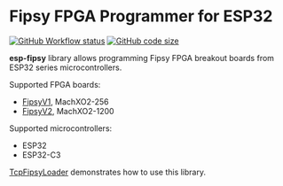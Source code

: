 # Fipsy FPGA Programmer for ESP32

[![GitHub Workflow status](https://img.shields.io/github/actions/workflow/status/yoursunny/esp-fipsy/build.yml?style=flat)](https://github.com/yoursunny/esp-fipsy/actions) [![GitHub code size](https://img.shields.io/github/languages/code-size/yoursunny/esp-fipsy?style=flat)](https://github.com/yoursunny/esp-fipsy)

**esp-fipsy** library allows programming Fipsy FPGA breakout boards from ESP32 series microcontrollers.

Supported FPGA boards:

* [FipsyV1](https://www.mocomakers.com/fipsy-fpga/), MachXO2-256
* [FipsyV2](https://www.fipsyfpga.com/), MachXO2-1200

Supported microcontrollers:

* ESP32
* ESP32-C3

[TcpFipsyLoader](examples/TcpFipsyLoader/) demonstrates how to use this library.

